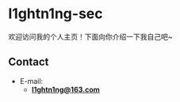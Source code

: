 # l1ghtn1ng-sec

欢迎访问我的个人主页！下面向你介绍一下我自己吧\~

<!-- .slide -->

## Contact

- E-mail:
  - **[l1ghtn1ng@163.com](mailto:l1ghtn1ng@163.com)**

<!-- .slide -->
